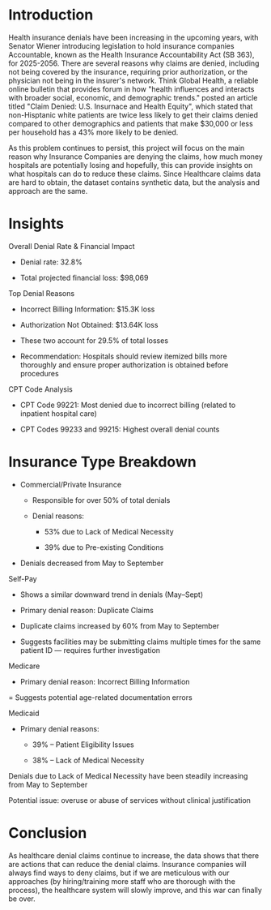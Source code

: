 # Introduction

Health insurance denials have been increasing in the upcoming years, with Senator Wiener introducing legislation to hold insurance companies Accountable, known as the Health Insurance Accountability Act (SB 363), for 2025-2056. There are several reasons why claims are denied, including not being covered by the insurance, requiring prior authorization, or the physician not being in the insurer's network. Think Global Health, a reliable online bulletin that provides forum in how "health influences and interacts with broader social, economic, and demographic trends." posted an article titled "Claim Denied: U.S. Insurnace and Health Equity", which stated that non-Hisptanic white patients are twice less likely to get their claims denied compared to other demographics and patients that make $30,000 or less per household has a 43% more likely to be denied.  

As this problem continues to persist, this project will focus on the main reason why Insurance Companies are denying the claims, how much money hospitals are potentially losing and hopefully, this can provide insights on what hospitals can do to reduce these claims. Since Healthcare claims data are hard to obtain, the dataset contains synthetic data, but the analysis and approach are the same. 

# Insights

 Overall Denial Rate & Financial Impact

  - Denial rate: 32.8%

  - Total projected financial loss: $98,069

Top Denial Reasons

  - Incorrect Billing Information: $15.3K loss

  - Authorization Not Obtained: $13.64K loss

  - These two account for 29.5% of total losses

  - Recommendation: Hospitals should review itemized bills more thoroughly and ensure proper authorization is obtained before procedures

CPT Code Analysis

  - CPT Code 99221: Most denied due to incorrect billing (related to inpatient hospital care)

  - CPT Codes 99233 and 99215: Highest overall denial counts

 # Insurance Type Breakdown

  - Commercial/Private Insurance

    - Responsible for over 50% of total denials

    - Denial reasons:

      - 53% due to Lack of Medical Necessity

      - 39% due to Pre-existing Conditions

  - Denials decreased from May to September

Self-Pay

  - Shows a similar downward trend in denials (May–Sept)

  - Primary denial reason: Duplicate Claims

  - Duplicate claims increased by 60% from May to September

  - Suggests facilities may be submitting claims multiple times for the same patient ID — requires further investigation

Medicare

  - Primary denial reason: Incorrect Billing Information

  = Suggests potential age-related documentation errors

Medicaid

  - Primary denial reasons:

    - 39% – Patient Eligibility Issues

    - 38% – Lack of Medical Necessity

Denials due to Lack of Medical Necessity have been steadily increasing from May to September

Potential issue: overuse or abuse of services without clinical justification

# Conclusion

As healthcare denial claims continue to increase, the data shows that there are actions that can reduce the denial claims. Insurance companies will always find ways to deny claims, but if we are meticulous with our approaches (by hiring/training more staff who are thorough with the process), the healthcare system will slowly improve, and this war can finally be over. 
